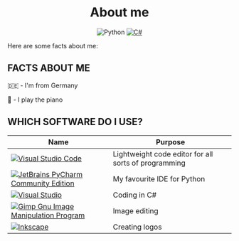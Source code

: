 <div align="center">
<h1>About me</h1>

![Python](https://img.shields.io/badge/python-3670A0?style=for-the-badge&logo=python&logoColor=ffdd54) [![C#](https://img.shields.io/badge/c%23-%23239120.svg?style=for-the-badge&logo=csharp&logoColor=white)](https://learn.microsoft.com/en-us/dotnet/csharp/)
</div>

Here are some facts about me:


## FACTS ABOUT ME

:de: - I'm from Germany  

:musical_keyboard: - I play the piano  


## WHICH SOFTWARE DO I USE?

Name | Purpose
---|--------
[![Visual Studio Code](https://img.shields.io/badge/Visual%20Studio%20Code-0078d7.svg?style=for-the-badge&logo=visual-studio-code&logoColor=white)](https://code.visualstudio.com/) | Lightweight code editor for all sorts of programming
[![JetBrains PyCharm Community Edition](https://img.shields.io/badge/pycharm-143?style=for-the-badge&logo=pycharm&logoColor=black&color=black&labelColor=green)](https://www.jetbrains.com/pycharm/) | My favourite IDE for Python
[![Visual Studio](https://img.shields.io/badge/Visual%20Studio-5C2D91.svg?style=for-the-badge&logo=visual-studio&logoColor=white)](https://visualstudio.microsoft.com/) | Coding in C#
[![Gimp Gnu Image Manipulation Program](https://img.shields.io/badge/Gimp-657D8B?style=for-the-badge&logo=gimp&logoColor=FFFFFF)](https://www.gimp.org/) | Image editing
[![Inkscape](https://img.shields.io/badge/Inkscape-e0e0e0?style=for-the-badge&logo=inkscape&logoColor=080A13)](https://inkscape.org/) | Creating logos

